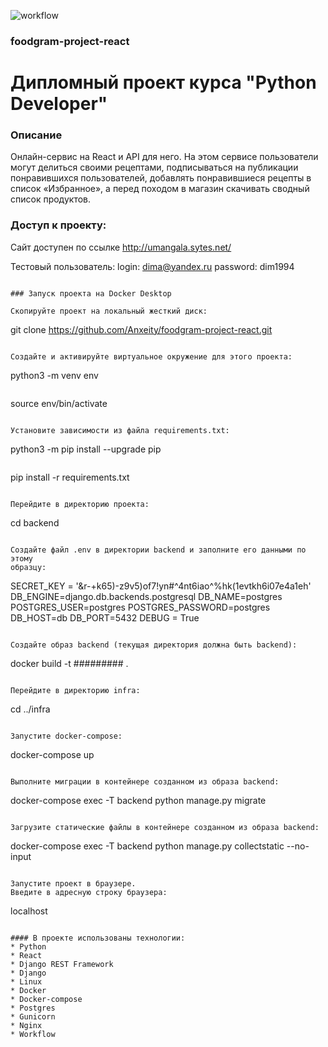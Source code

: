 ![workflow](https://github.com/Anxeity/foodgram-project-react/actions/workflows/foodgram_workflow.yml/badge.svg?)

### foodgram-project-react

# Дипломный проект курса "Python Developer"



### Описание

Онлайн-сервис на React и API для него. На этом сервисе пользователи 
могут делиться своими рецептами, подписываться на публикации понравившихся пользователей, добавлять понравившиеся рецепты в список «Избранное», 
а перед походом в магазин скачивать сводный список продуктов.

### Доступ к проекту:


Сайт доступен по ссылке http://umangala.sytes.net/


Тестовый пользователь:
login: dima@yandex.ru
password: dim1994
```

### Запуск проекта на Docker Desktop

Скопируйте проект на локальный жесткий диск:

```
git clone https://github.com/Anxeity/foodgram-project-react.git
```

Cоздайте и активируйте виртуальное окружение для этого проекта:

```
python3 -m venv env
```

```
source env/bin/activate
```

Установите зависимости из файла requirements.txt:

```
python3 -m pip install --upgrade pip
```

```
pip install -r requirements.txt
```

Перейдите в директорию проекта:

```
cd backend
```

Создайте файл .env в директории backend и заполните его данными по этому 
образцу:

```
SECRET_KEY = '&r-+k65)-z9v5)of7!yn#^4nt6iao^%hk(1evtkh6i07e4a1eh'
DB_ENGINE=django.db.backends.postgresql
DB_NAME=postgres
POSTGRES_USER=postgres
POSTGRES_PASSWORD=postgres
DB_HOST=db
DB_PORT=5432
DEBUG = True
```

Создайте образ backend (текущая директория должна быть backend):

```
docker build -t ######### .
```

Перейдите в директорию infra:

```
cd ../infra
```

Запустите docker-compose:

```
docker-compose up
```

Выполните миграции в контейнере созданном из образа backend:

```
docker-compose exec -T backend python manage.py migrate
```

Загрузите статические файлы в контейнере созданном из образа backend:

```
docker-compose exec -T backend python manage.py collectstatic --no-input
```

Запустите проект в браузере.
Введите в адресную строку браузера:

```
localhost
```

#### В проекте использованы технологии:
* Python
* React
* Django REST Framework
* Django
* Linux
* Docker
* Docker-compose
* Postgres
* Gunicorn
* Nginx
* Workflow

